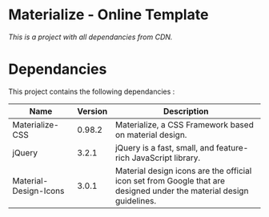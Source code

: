 # Materialize - Online Template

_This is a project with all dependancies from CDN._

# Dependancies

This project contains the following dependancies :

|Name|Version|Description|
|---|---|---|
|Materialize-CSS|0.98.2|Materialize, a CSS Framework based on material design.|
|jQuery|3.2.1|jQuery is a fast, small, and feature-rich JavaScript library.|
|Material-Design-Icons|3.0.1|Material design icons are the official icon set from Google that are designed under the material design guidelines.|
